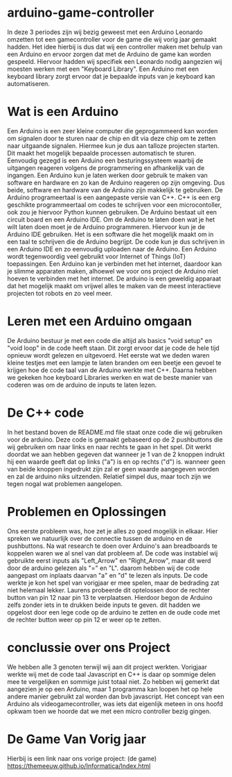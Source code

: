 # arduino-game-controller
In deze 3 periodes zijn wij bezig geweest met een Arduino Leonardo omzetten tot een gamecontroller voor de game die wij vorig jaar gemaakt hadden. Het idee hierbij is dus dat wij een controller maken met behulp van een Arduino en ervoor zorgen dat met de Arduino de game kan worden gespeeld. Hiervoor hadden wij specifiek een Leonardo nodig aangezien wij moesten werken met een "Keyboard Library". Een Arduino met een keyboard library zorgt ervoor dat je bepaalde inputs van je keyboard kan automatiseren.

# Wat is een Arduino
Een Arduino is een zeer kleine computer die geprogammeerd kan worden om signalen door te sturen naar de chip en dit via deze chip om te zetten naar uitgaande signalen. Hiermee kun je dus aan talloze projecten starten. Dit maakt het mogelijk bepaalde processen automatisch te sturen. Eenvoudig gezegd is een Arduino een besturingssysteem waarbij de uitgangen reageren volgens de programmering en afhankelijk van de ingangen. Een Arduino kun je laten werken door gebruik te maken van software en hardware en zo kan de Arduino reageren op zijn omgeving. Dus beide, software en hardware van de Arduino zijn makkelijk te gebruiken. De Arduino programeertaal is een aangepaste versie van C++. C++ is een erg geschikte programmeertaal om codes te schrijven voor een microcontoller, ook zou je hiervoor Python kunnen gebruiken. De Arduino bestaat uit een circuit board en een Arduino IDE. Om de Arduino te laten doen wat je het wilt laten doen moet je de Arduino programmeren. Hiervoor kun je de Arduino IDE gebruiken. Het is een software die het mogelijk maakt om in een taal te schrijven die de Arduino begrijpt. De code kun je dus schrijven in een Arduino IDE en zo eenvoudig uploaden naar de Arduino. Een Arduino wordt tegenwoordig veel gebruikt voor Internet of Things (IoT) toepassingen. Een Arduino kan je verbinden met het internet, daardoor kan je slimme apparaten maken, alhoewel we voor ons project de Arduino niet hoeven te verbinden met het internet. De arduino is een geweldig apparaat dat het mogelijk maakt om vrijwel alles te maken van de meest interactieve projecten tot robots en zo veel meer.

# Leren met een Arduino omgaan
De Arduino bestuur je met een code die altijd als basics "void setup" en "void loop" in de code heeft staan. Dit zorgt ervoor dat je code de hele tijd opnieuw wordt gelezen en uitgevoerd. Het eerste wat we deden waren kleine testjes met een lampje te laten branden om een beetje een gevoel te krijgen hoe de code taal van de Arduino werkte met C++. Daarna hebben we gekeken hoe keyboard Libraries werken en wat de beste manier van coderen was om de arduino de inputs te laten lezen.


# De C++ code
In het bestand boven de README.md file staat onze code die wij gebruiken voor de arduino. Deze code is gemaakt gebaseerd op de 2 pushbuttons die wij gebruiken om naar links en naar rechts te gaan in het spel. Dit werkt doordat we aan hebben gegeven dat wanneer je 1 van de 2 knoppen indrukt hij een waarde geeft dat op links ("a") is en op rechts ("d") is. wanneer geen van beide knoppen ingedrukt zijn zal er geen waarde aangegeven worden en zal de arduino niks uitzenden. Relatief simpel dus, maar toch zijn we tegen nogal wat problemen aangelopen.

# Problemen en Oplossingen
Ons eerste probleem was, hoe zet je alles zo goed mogelijk in elkaar. Hier spreken we natuurlijk over de connectie tussen de arduino en de pushbuttons. Na wat research te doen over Arduino's aan breadboards te koppelen waren we al snel van dat probleem af. De code was instabiel wij gebruikte eerst inputs als "Left_Arrow" en "Right_Arrow", maar dit werd door de arduino gelezen als "=" en "L". daarom hebben wij de code aangepast om inplaats daarvan "a" en "d" te lezen als inputs. De code werkte je kon het spel van vorigjaar er mee spelen, maar de bedrading zat niet helemaal lekker. Laurens probeerde dit optelossen door de rechter button van pin 12 naar pin 13 te verplaatsen. Hierdoor begon de Arduino zelfs zonder iets in te drukken beide inputs te geven. dit hadden we opgelost door een lege code op de arduino te zetten en de oude code met de rechter button weer op pin 12 er weer op te zetten.

# conclussie over ons Project
We hebben alle 3 genoten terwijl wij aan dit project werkten. Vorigjaar werkte wij met de code taal Javascript en C++ is daar op sommige delen mee te vergelijken en sommige juist totaal niet. Zo hebben wij gemerkt dat aangezien je op een Arduino, maar 1 programma kan loopen het op hele andere manier gebruikt zal worden dan bvb javascript. Het concept van een Arduino als videogamecontroller, was iets dat eigenlijk meteen in ons hoofd opkwam toen we hoorde dat we met een micro controller bezig gingen.

# De Game Van Vorig jaar
Hierbij is een link naar ons vorige project: (de game) https://themeeuw.github.io/Informatica/Index.html 
